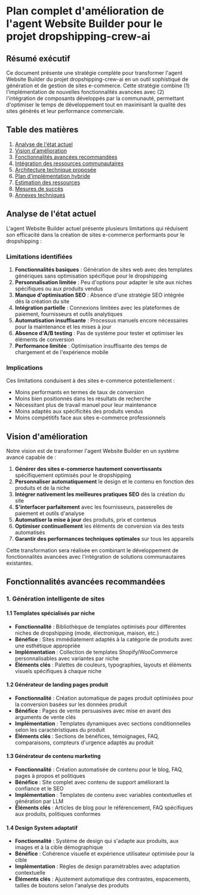# Plan complet d'amélioration de l'agent Website Builder pour le projet dropshipping-crew-ai

## Résumé exécutif

Ce document présente une stratégie complète pour transformer l'agent Website Builder du projet dropshipping-crew-ai en un outil sophistiqué de génération et de gestion de sites e-commerce. Cette stratégie combine (1) l'implémentation de nouvelles fonctionnalités avancées avec (2) l'intégration de composants développés par la communauté, permettant d'optimiser le temps de développement tout en maximisant la qualité des sites générés et leur performance commerciale.

## Table des matières

1. [Analyse de l'état actuel](#analyse-de-létat-actuel)
2. [Vision d'amélioration](#vision-damélioration)
3. [Fonctionnalités avancées recommandées](#fonctionnalités-avancées-recommandées)
4. [Intégration des ressources communautaires](#intégration-des-ressources-communautaires)
5. [Architecture technique proposée](#architecture-technique-proposée)
6. [Plan d'implémentation hybride](#plan-dimplémentation-hybride)
7. [Estimation des ressources](#estimation-des-ressources)
8. [Mesures de succès](#mesures-de-succès)
9. [Annexes techniques](#annexes-techniques)

## Analyse de l'état actuel

L'agent Website Builder actuel présente plusieurs limitations qui réduisent son efficacité dans la création de sites e-commerce performants pour le dropshipping :

### Limitations identifiées

1. **Fonctionnalités basiques** : Génération de sites web avec des templates génériques sans optimisation spécifique pour le dropshipping
2. **Personnalisation limitée** : Peu d'options pour adapter le site aux niches spécifiques ou aux produits vendus
3. **Manque d'optimisation SEO** : Absence d'une stratégie SEO intégrée dès la création du site
4. **Intégration partielle** : Connexions limitées avec les plateformes de paiement, fournisseurs et outils analytiques
5. **Automatisation insuffisante** : Processus manuels encore nécessaires pour la maintenance et les mises à jour
6. **Absence d'A/B testing** : Pas de système pour tester et optimiser les éléments de conversion
7. **Performance limitée** : Optimisation insuffisante des temps de chargement et de l'expérience mobile

### Implications

Ces limitations conduisent à des sites e-commerce potentiellement :
- Moins performants en termes de taux de conversion
- Moins bien positionnés dans les résultats de recherche
- Nécessitant plus de travail manuel pour leur maintenance
- Moins adaptés aux spécificités des produits vendus
- Moins compétitifs face aux sites e-commerce professionnels

## Vision d'amélioration

Notre vision est de transformer l'agent Website Builder en un système avancé capable de :

1. **Générer des sites e-commerce hautement convertissants** spécifiquement optimisés pour le dropshipping
2. **Personnaliser automatiquement** le design et le contenu en fonction des produits et de la niche
3. **Intégrer nativement les meilleures pratiques SEO** dès la création du site
4. **S'interfacer parfaitement** avec les fournisseurs, passerelles de paiement et outils d'analyse
5. **Automatiser la mise à jour** des produits, prix et contenus
6. **Optimiser continuellement** les éléments de conversion via des tests automatisés
7. **Garantir des performances techniques optimales** sur tous les appareils

Cette transformation sera réalisée en combinant le développement de fonctionnalités avancées avec l'intégration de solutions communautaires existantes.

## Fonctionnalités avancées recommandées

### 1. Génération intelligente de sites

#### 1.1 Templates spécialisés par niche
- **Fonctionnalité** : Bibliothèque de templates optimisés pour différentes niches de dropshipping (mode, électronique, maison, etc.)
- **Bénéfice** : Sites immédiatement adaptés à la catégorie de produits avec une esthétique appropriée
- **Implémentation** : Collection de templates Shopify/WooCommerce personnalisables avec variantes par niche
- **Éléments clés** : Palettes de couleurs, typographies, layouts et éléments visuels spécifiques à chaque niche

#### 1.2 Générateur de landing pages produit
- **Fonctionnalité** : Création automatique de pages produit optimisées pour la conversion basées sur les données produit
- **Bénéfice** : Pages de vente persuasives avec mise en avant des arguments de vente clés
- **Implémentation** : Templates dynamiques avec sections conditionnelles selon les caractéristiques du produit
- **Éléments clés** : Sections de bénéfices, témoignages, FAQ, comparaisons, compteurs d'urgence adaptés au produit

#### 1.3 Générateur de contenu marketing
- **Fonctionnalité** : Création automatisée de contenu pour le blog, FAQ, pages à propos et politiques
- **Bénéfice** : Site complet avec contenu de support améliorant la confiance et le SEO
- **Implémentation** : Templates de contenu avec variables contextuelles et génération par LLM
- **Éléments clés** : Articles de blog pour le référencement, FAQ spécifiques aux produits, politiques conformes

#### 1.4 Design System adaptatif
- **Fonctionnalité** : Système de design qui s'adapte aux produits, aux images et à la cible démographique
- **Bénéfice** : Cohérence visuelle et expérience utilisateur optimisée pour la cible
- **Implémentation** : Règles de design paramétrables avec adaptation contextuelle
- **Éléments clés** : Ajustement automatique des contrastes, espacements, tailles de boutons selon l'analyse des produits